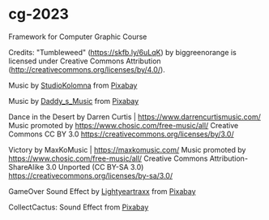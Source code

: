 # cg-2023

Framework for Computer Graphic Course


Credits:
"Tumbleweed" (https://skfb.ly/6uLqK) by biggreenorange is licensed under Creative Commons Attribution (http://creativecommons.org/licenses/by/4.0/).


Music by <a href="https://pixabay.com/de/users/studiokolomna-2073170/?utm_source=link-attribution&utm_medium=referral&utm_campaign=music&utm_content=136788">StudioKolomna</a> from <a href="https://pixabay.com/music//?utm_source=link-attribution&utm_medium=referral&utm_campaign=music&utm_content=136788">Pixabay</a>

Music by <a href="https://pixabay.com/de/users/daddy_s_music-22836301/?utm_source=link-attribution&utm_medium=referral&utm_campaign=music&utm_content=9489">Daddy_s_Music</a> from <a href="https://pixabay.com/music//?utm_source=link-attribution&utm_medium=referral&utm_campaign=music&utm_content=9489">Pixabay</a>


Dance in the Desert by Darren Curtis | https://www.darrencurtismusic.com/
Music promoted by https://www.chosic.com/free-music/all/
Creative Commons CC BY 3.0
https://creativecommons.org/licenses/by/3.0/
 
Victory by MaxKoMusic | https://maxkomusic.com/
Music promoted by https://www.chosic.com/free-music/all/
Creative Commons Attribution-ShareAlike 3.0 Unported (CC BY-SA 3.0)
https://creativecommons.org/licenses/by-sa/3.0/
 
GameOver
Sound Effect by <a href="https://pixabay.com/de/users/lightyeartraxx-26697863/?utm_source=link-attribution&utm_medium=referral&utm_campaign=music&utm_content=152199">Lightyeartraxx</a> from <a href="https://pixabay.com//?utm_source=link-attribution&utm_medium=referral&utm_campaign=music&utm_content=152199">Pixabay</a>

CollectCactus:
Sound Effect from <a href="https://pixabay.com/sound-effects/?utm_source=link-attribution&utm_medium=referral&utm_campaign=music&utm_content=6075">Pixabay</a>
